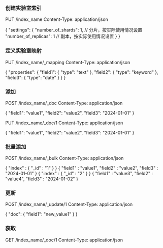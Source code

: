 ### 创建实验室索引
PUT /index_name
Content-Type: application/json

{
  "settings": {
    "number_of_shards": 1, // 分片，按实际使用情况设置
    "number_of_replicas": 1 // 副本，按实际使用情况设置
  }
}

### 定义实验室映射
PUT /index_name/_mapping
Content-Type: application/json

{
  "properties": {
    "field1": { "type": "text" },
    "field2": { "type": "keyword" },
    "field3": { "type": "date" }
  }
}

### 添加
POST /index_name/_doc
Content-Type: application/json 

{
  "field1": "value1",
  "field2": "value2",
  "field3": "2024-01-01"
}

PUT /index_name/_doc/1
Content-Type: application/json 

{
  "field1": "value1",
  "field2": "value2",
  "field3": "2024-01-01"
}

### 批量添加
POST /index_name/_bulk
Content-Type: application/json 

{ "index" : { "_id" : "1" } }
{ "field1" : "value1", "field2" : "value2", "field3" : "2024-01-01" }
{ "index" : { "_id" : "2" } }
{ "field1" : "value3", "field2" : "value4", "field3" : "2024-01-02" }

### 更新
POST /index_name/_update/1
Content-Type: application/json 

{
  "doc": {
    "field1": "new_value1"
  }
}

### 获取
GET /index_name/_doc/1
Content-Type: application/json 